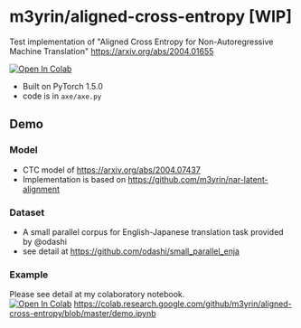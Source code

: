 # m3yrin/aligned-cross-entropy [WIP]
Test implementation of "Aligned Cross Entropy for Non-Autoregressive Machine Translation" https://arxiv.org/abs/2004.01655

<a href="https://colab.research.google.com/github/m3yrin/aligned-cross-entropy/blob/master/demo.ipynb"><img src="https://colab.research.google.com/assets/colab-badge.svg" alt="Open In Colab"/></a> 

* Built on PyTorch 1.5.0
* code is in `axe/axe.py`

## Demo
### Model
* CTC model of https://arxiv.org/abs/2004.07437
* Implementation is based on https://github.com/m3yrin/nar-latent-alignment
### Dataset
* A small parallel corpus for English-Japanese translation task provided by @odashi
* see detail at https://github.com/odashi/small_parallel_enja
### Example
Please see detail at my colaboratory notebook.  
<a href="https://colab.research.google.com/github/m3yrin/aligned-cross-entropy/blob/master/demo.ipynb"><img src="https://colab.research.google.com/assets/colab-badge.svg" alt="Open In Colab"/></a> 
https://colab.research.google.com/github/m3yrin/aligned-cross-entropy/blob/master/demo.ipynb
